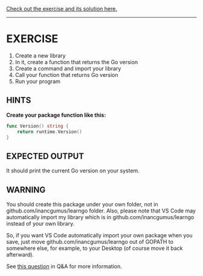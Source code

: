 [Check out the exercise and its solution here.](https://github.com/inancgumus/learngo/tree/master/05-write-your-first-library-package/exercise)

---

# EXERCISE
1. Create a new library
2. In it, create a function that returns the Go version
3. Create a command and import your library
4. Call your function that returns Go version
5. Run your program

## HINTS
**Create your package function like this:**

```go
func Version() string {
    return runtime.Version()
}
```

## EXPECTED OUTPUT
It should print the current Go version on your system.

## WARNING

You should create this package under your own folder, not in github.com/inancgumus/learngo folder. Also, please note that VS Code may automatically import my library which is in github.com/inancgumus/learngo instead of your own library.

So, if you want VS Code automatically import your own package when you save, just move github.com/inancgumus/learngo out of GOPATH to somewhere else, for example, to your Desktop (of course move it back afterward).

See [this question](https://www.udemy.com/learn-go-the-complete-bootcamp-course-golang/learn/v4/questions/5518190) in Q&A for more information.